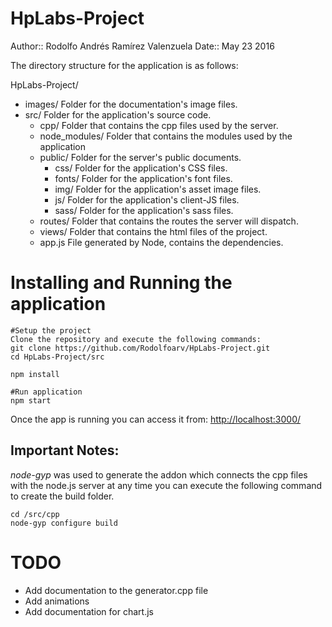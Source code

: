 # HpLabs-Project

Author::    Rodolfo Andrés Ramírez Valenzuela
Date::      May 23 2016

The directory structure for the application is as follows:

HpLabs-Project/
- images/            Folder for the documentation's image files.
- src/               Folder for the application's source code.
  - cpp/             Folder that contains the cpp files used by the server.
  - node_modules/    Folder that contains the modules used by the application
  - public/          Folder for the server's public documents.
    - css/           Folder for the application's CSS files.
    - fonts/         Folder for the application's font files.
    - img/           Folder for the application's asset image files.
    - js/            Folder for the application's client-JS files.
    - sass/          Folder for the application's sass files.
  - routes/          Folder that contains the routes the server will dispatch.
  - views/           Folder that contains the html files of the project.
  - app.js           File generated by Node, contains the dependencies.

# Installing and Running the application

    #Setup the project
    Clone the repository and execute the following commands:
    git clone https://github.com/Rodolfoarv/HpLabs-Project.git
    cd HpLabs-Project/src

    npm install

    #Run application
    npm start

Once the app is running you can access it from: <http://localhost:3000/>

## Important Notes:

*node-gyp* was used to generate the addon which connects the cpp files with the node.js server
at any time you can execute the following command to create the build folder.

    cd /src/cpp
    node-gyp configure build

# TODO

- Add documentation to the generator.cpp file
- Add animations
- Add documentation for chart.js
